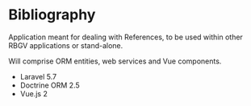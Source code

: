 # Bibliography
Application meant for dealing with References, to be used within other RBGV applications or stand-alone.

Will comprise ORM entities, web services and Vue components.

* Laravel 5.7
* Doctrine ORM 2.5
* Vue.js 2
